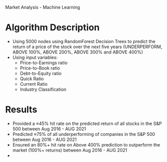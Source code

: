 Market Analysis - Machine Learning

# Algorithm Description
- Using 5000 nodes using RandomForest Decision Trees to predict the return of a price of the stock over the next five years (UNDERPERFORM, ABOVE 100%, ABOVE 200%, ABOVE 300% and  ABOVE 400%)
- Using input variables:
  - Price-to-Earnings ratio
  - Price-to-Book ratio
  - Debt-to-Equity ratio
  - Quick Ratio
  - Current Ratio
  - Industry Classification


# Results
- Provided a ≈45% hit rate on the predicted return of all stocks in the S&P 500 between Aug 2016 - AUG 2021
- Predicted ≈75% of all underperforming  of companies in the S&P 500 between Aug 2016 - AUG 2021
- Ensured an 80%+ hit rate on Above 400% prediction to outperform the market (100%+ returns) between Aug 2016 - AUG 2021
- 
